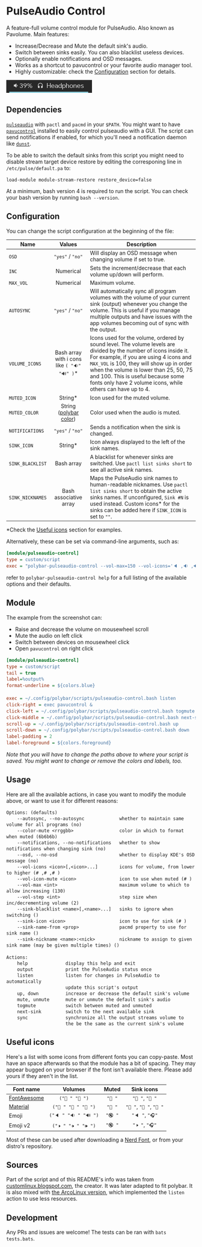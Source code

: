 # PulseAudio Control

A feature-full volume control module for PulseAudio. Also known as Pavolume. Main features:

* Increase/Decrease and Mute the default sink's audio.
* Switch between sinks easily. You can also blacklist useless devices.
* Optionally enable notifications and OSD messages.
* Works as a shortcut to pavucontrol or your favorite audio manager tool.
* Highly customizable: check the [Configuration](#configuration) section for details.

![example](screenshots/example.png)


## Dependencies

[`pulseaudio`](https://www.freedesktop.org/wiki/Software/PulseAudio/) with `pactl` and `pacmd` in your `$PATH`. You might want to have [`pavucontrol`](https://freedesktop.org/software/pulseaudio/pavucontrol/) installed to easily control pulseaudio with a GUI. The script can send notifications if enabled, for which you'll need a notification daemon like [`dunst`](https://github.com/dunst-project/dunst).

To be able to switch the default sinks from this script you might need to disable stream target device restore by editing the corresponing line in `/etc/pulse/default.pa` to:

```
load-module module-stream-restore restore_device=false
```

At a minimum, bash version 4 is required to run the script. You can check your bash version by running `bash --version`.


## Configuration

You can change the script configuration at the beginning of the file:

| Name                   |  Values                  | Description |
| ---------------------- | :----------------------: | ----------- |
| `OSD`                  | `"yes"` / `"no"`         | Will display an OSD message when changing volume if set to true. |
| `INC`                  | Numerical                | Sets the increment/decrease that each volume up/down will perform. |
| `MAX_VOL`              | Numerical                | Maximum volume. |
| `AUTOSYNC`             | `"yes"` / `"no"`         | Will automatically sync all program volumes with the volume of your current sink (output) whenever you change the volume. This is useful if you manage multiple outputs and have issues with the app volumes becoming out of sync with the output. |
| `VOLUME_ICONS`         | Bash array with i        cons like `( "🔉" "🔊" )`\* | Icons used for the volume, ordered by sound level. The volume levels are divided by the number of icons inside it. For example, if you are using 4 icons and `MAX_VOL` is 100, they will show up in order when the volume is lower than 25, 50, 75 and 100. This is useful because some fonts only have 2 volume icons, while others can have up to 4. |
| `MUTED_ICON`           | String\*                 | Icon used for the muted volume. |
| `MUTED_COLOR`          | String ([polybar color](https://github.com/polybar/polybar/wiki/Formatting#foreground-color-f))   | Color used when the audio is muted. |
| `NOTIFICATIONS`        | `"yes"` / `"no"`         | Sends a notification when the sink is changed. |
| `SINK_ICON`            | String\*                 | Icon always displayed to the left of the sink names. |
| `SINK_BLACKLIST`       | Bash array               | A blacklist for whenever sinks are switched. Use `pactl list sinks short` to see all active sink names. |
| `SINK_NICKNAMES`       | Bash associative array   | Maps the PulseAudio sink names to human-readable nicknames. Use `pactl list sinks short` to obtain the active sinks names. If unconfigured, `Sink #N` is used instead. Custom icons\* for the sinks can be added here if `SINK_ICON` is set to `""`. |

\*Check the [Useful icons](#useful-icons) section for examples.

Alternatively, these can be set via command-line arguments, such as:
```ini
[module/pulseaudio-control]
type = custom/script
exec = "polybar-pulseaudio-control --vol-max=150 --vol-icons='🔈 ,🔉 ,🔊 ' --sink-name-from-prop=device.description --osd"
```

refer to `polybar-pulseaudio-control help` for a full listing of the available options and their defaults.


## Module

The example from the screenshot can:

* Raise and decrease the volume on mousewheel scroll
* Mute the audio on left click
* Switch between devices on mousewheel click
* Open `pavucontrol` on right click

```ini
[module/pulseaudio-control]
type = custom/script
tail = true
label=%output%
format-underline = ${colors.blue}

exec = ~/.config/polybar/scripts/pulseaudio-control.bash listen
click-right = exec pavucontrol &
click-left = ~/.config/polybar/scripts/pulseaudio-control.bash togmute
click-middle = ~/.config/polybar/scripts/pulseaudio-control.bash next-sink
scroll-up = ~/.config/polybar/scripts/pulseaudio-control.bash up
scroll-down = ~/.config/polybar/scripts/pulseaudio-control.bash down
label-padding = 2
label-foreground = ${colors.foreground}
```

*Note that you will have to change the paths above to where your script is saved. You might want to change or remove the colors and labels, too.*

## Usage

Here are all the available actions, in case you want to modify the module above, or want to use it for different reasons:

```
Options: (defaults)
    --autosync, --no-autosync             whether to maintain same volume for all programs (no)
    --color-mute <rrggbb>                 color in which to format when muted (6b6b6b)
    --notifications, --no-notifications   whether to show notifications when changing sink (no)
    --osd, --no-osd                       whether to display KDE's OSD message (no)
    --vol-icons <icon>[,<icon>...]        icons for volume, from lower to higher (# ,# ,# )
    --vol-icon-mute <icon>                icon to use when muted (# )
    --vol-max <int>                       maximum volume to which to allow increasing (130)
    --vol-step <int>                      step size when inc/decrementing volume (2)
    --sink-blacklist <name>[,<name>...]   sinks to ignore when switching ()
    --sink-icon <icon>                    icon to use for sink (# )
    --sink-name-from <prop>               pacmd property to use for sink name ()
    --sink-nickname <name>:<nick>         nickname to assign to given sink name (may be given multiple times) ()

Actions:
    help              display this help and exit
    output            print the PulseAudio status once
    listen            listen for changes in PulseAudio to automatically
                      update this script's output
    up, down          increase or decrease the default sink's volume
    mute, unmute      mute or unmute the default sink's audio
    togmute           switch between muted and unmuted
    next-sink         switch to the next available sink
    sync              synchronize all the output streams volume to
                      the be the same as the current sink's volume
```

## Useful icons

Here's a list with some icons from different fonts you can copy-paste. Most have an space afterwards so that the module has a bit of spacing. They may appear bugged on your browser if the font isn't available there. Please add yours if they aren't in the list.

| Font name                                       | Volumes               | Muted   | Sink icons             |
| ----------------------------------------------- | :-------------------: | :-----: | :--------------------: |
| [FontAwesome](https://fontawesome.com)          | `(" " " ")`         | `" "`  | `" "`, `" "`         |
| [Material](https://material.io/resources/icons) | `(" " " " " ")`    | `" "`  | `" "`, `" "`, `" "` |
| Emoji                                           | `("🔈 " "🔉 " "🔊 ")` | `"🔇 "` | `"🔈 "`, `"🎧"`        |
| Emoji v2                                        | `("🕨 " "🕩 " "🕪 ")`    | `"🔇 "` | `"🕨 "`, `"🎧"`         |

Most of these can be used after downloading a [Nerd Font](https://www.nerdfonts.com/), or from your distro's repository.

##  Sources

Part of the script and of this README's info was taken from [customlinux.blogspot.com](http://customlinux.blogspot.com/2013/02/pavolumesh-control-active-sink-volume.html), the creator. It was later adapted to fit polybar. It is also mixed with [the ArcoLinux version](https://github.com/arcolinux/arcolinux-polybar/blob/master/etc/skel/.config/polybar/scripts/pavolume.sh), which implemented the `listen` action to use less resources.

## Development

Any PRs and issues are welcome! The tests can be ran with `bats tests.bats`.
